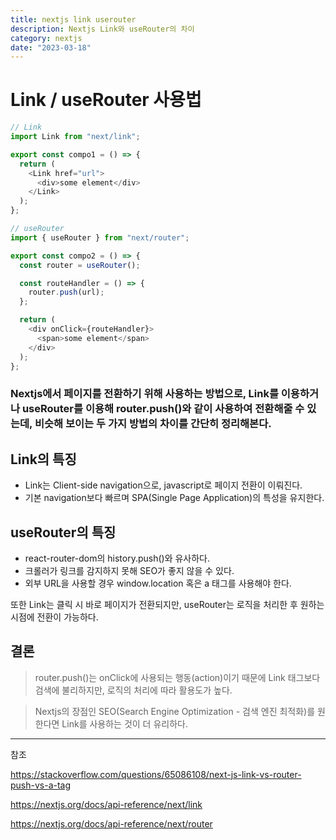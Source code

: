 ```yaml
---
title: nextjs link userouter
description: Nextjs Link와 useRouter의 차이
category: nextjs
date: "2023-03-18"
---
```


# Link / useRouter 사용법

```javascript
// Link
import Link from "next/link";

export const compo1 = () => {
  return (
    <Link href="url">
      <div>some element</div>
    </Link>
  );
};

// useRouter
import { useRouter } from "next/router";

export const compo2 = () => {
  const router = useRouter();

  const routeHandler = () => {
    router.push(url);
  };

  return (
    <div onClick={routeHandler}>
      <span>some element</span>
    </div>
  );
};
```

### Nextjs에서 페이지를 전환하기 위해 사용하는 방법으로, Link를 이용하거나 useRouter를 이용해 router.push()와 같이 사용하여 전환해줄 수 있는데, 비슷해 보이는 두 가지 방법의 차이를 간단히 정리해본다.

## Link의 특징

- Link는 Client-side navigation으로, javascript로 페이지 전환이 이뤄진다.
- 기본 navigation보다 빠르며 SPA(Single Page Application)의 특성을 유지한다.

## useRouter의 특징

- react-router-dom의 history.push()와 유사하다.
- 크롤러가 링크를 감지하지 못해 SEO가 좋지 않을 수 있다.
- 외부 URL을 사용할 경우 window.location 혹은 a 태그를 사용해야 한다.

또한 Link는 클릭 시 바로 페이지가 전환되지만, useRouter는 로직을 처리한 후 원하는 시점에 전환이 가능하다.

## 결론

> router.push()는 onClick에 사용되는 행동(action)이기 때문에 Link 태그보다 검색에 불리하지만, 로직의 처리에 따라 활용도가 높다.

> Nextjs의 장점인 SEO(Search Engine Optimization - 검색 엔진 최적화)를 원한다면 Link를 사용하는 것이 더 유리하다.

---

참조

https://stackoverflow.com/questions/65086108/next-js-link-vs-router-push-vs-a-tag

https://nextjs.org/docs/api-reference/next/link

https://nextjs.org/docs/api-reference/next/router
